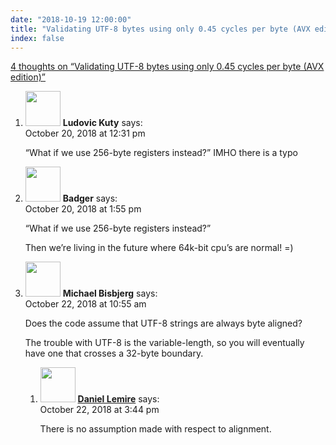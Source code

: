 ```yaml
---
date: "2018-10-19 12:00:00"
title: "Validating UTF-8 bytes using only 0.45 cycles per byte (AVX edition)"
index: false
---
```


[4 thoughts on &ldquo;Validating UTF-8 bytes using only 0.45 cycles per byte (AVX edition)&rdquo;](/lemire/blog/2018/10-19-validating-utf-8-bytes-using-only-0-45-cycles-per-byte-avx-edition)

<ol class="comment-list">
<li id="comment-358806" class="comment even thread-even depth-1">
<div class="comment-author vcard">
<img alt src="https://secure.gravatar.com/avatar/4525a248f51e9114788f3856727ca258?s=56&#038;d=mm&#038;r=g" srcset="https://secure.gravatar.com/avatar/4525a248f51e9114788f3856727ca258?s=112&#038;d=mm&#038;r=g 2x" class="avatar avatar-56 photo" height="56" width="56" decoding="async" /> <b class="fn">Ludovic Kuty</b> <span class="says">says:</span> </div>
<div class="comment-metadata"><time datetime="2018-10-20T12:31:56+00:00">October 20, 2018 at 12:31 pm</time></a> </div>
<div class="comment-content">
<p>&ldquo;What if we use 256-byte registers instead?&rdquo; IMHO there is a typo</p>
</div>
</li>
<li id="comment-358822" class="comment odd alt thread-odd thread-alt depth-1">
<div class="comment-author vcard">
<img alt src="https://secure.gravatar.com/avatar/d10ca8d11301c2f4993ac2279ce4b930?s=56&#038;d=mm&#038;r=g" srcset="https://secure.gravatar.com/avatar/d10ca8d11301c2f4993ac2279ce4b930?s=112&#038;d=mm&#038;r=g 2x" class="avatar avatar-56 photo" height="56" width="56" decoding="async" /> <b class="fn">Badger</b> <span class="says">says:</span> </div>
<div class="comment-metadata"><time datetime="2018-10-20T13:55:22+00:00">October 20, 2018 at 1:55 pm</time></a> </div>
<div class="comment-content">
<p>&ldquo;What if we use 256-byte registers instead?&rdquo;</p>
<p>Then we&rsquo;re living in the future where 64k-bit cpu&rsquo;s are normal! =)</p>
</div>
</li>
<li id="comment-359260" class="comment even thread-even depth-1 parent">
<div class="comment-author vcard">
<img alt src="https://secure.gravatar.com/avatar/7feb88c05acd40f7dbd7ac27c39854f4?s=56&#038;d=mm&#038;r=g" srcset="https://secure.gravatar.com/avatar/7feb88c05acd40f7dbd7ac27c39854f4?s=112&#038;d=mm&#038;r=g 2x" class="avatar avatar-56 photo" height="56" width="56" loading="lazy" decoding="async" /> <b class="fn">Michael Bisbjerg</b> <span class="says">says:</span> </div>
<div class="comment-metadata"><time datetime="2018-10-22T10:55:23+00:00">October 22, 2018 at 10:55 am</time></a> </div>
<div class="comment-content">
<p>Does the code assume that UTF-8 strings are always byte aligned?</p>
<p>The trouble with UTF-8 is the variable-length, so you will eventually have one that crosses a 32-byte boundary.</p>
</div>
<ol class="children">
<li id="comment-359306" class="comment byuser comment-author-lemire bypostauthor odd alt depth-2">
<div class="comment-author vcard">
<img alt src="https://secure.gravatar.com/avatar/2ca999bef9535950f5b84281a4dab006?s=56&#038;d=mm&#038;r=g" srcset="https://secure.gravatar.com/avatar/2ca999bef9535950f5b84281a4dab006?s=112&#038;d=mm&#038;r=g 2x" class="avatar avatar-56 photo" height="56" width="56" loading="lazy" decoding="async" /> <b class="fn"><a href="https://lemire.me/en/" class="url" rel="ugc">Daniel Lemire</a></b> <span class="says">says:</span> </div>
<div class="comment-metadata"><time datetime="2018-10-22T15:44:47+00:00">October 22, 2018 at 3:44 pm</time></a> </div>
<div class="comment-content">
<p>There is no assumption made with respect to alignment.</p>
</div>
</li>
</ol>
</li>
</ol>
